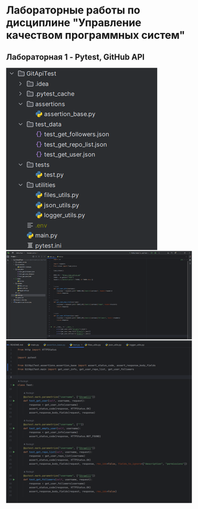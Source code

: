 # Лабораторные работы по дисциплине "Управление качеством программных систем"

## Лабораторная 1 - Pytest, GitHub API
![Структура](./images/lab1/0.png)
![Скрин main](./images/lab1/1.png)
![Скрин tests](./images/lab1/2.png)